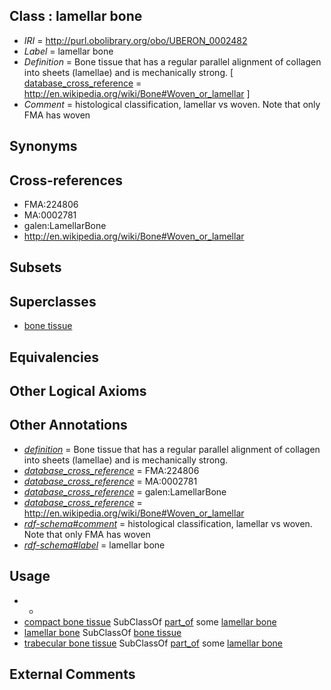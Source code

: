 
## Class : lamellar bone

 * *IRI* = http://purl.obolibrary.org/obo/UBERON_0002482
 * *Label* = lamellar bone
 * *Definition* = Bone tissue that has a regular parallel alignment of collagen into sheets (lamellae) and is mechanically strong. [ [database_cross_reference](../../ef/oboInOwl#hasDbXref.md) = http://en.wikipedia.org/wiki/Bone#Woven_or_lamellar ]
 * *Comment* = histological classification, lamellar vs woven. Note that only FMA has woven

## Synonyms


## Cross-references

 * FMA:224806
 * MA:0002781
 * galen:LamellarBone
 * http://en.wikipedia.org/wiki/Bone#Woven_or_lamellar

## Subsets


## Superclasses

 * [bone tissue](../../UBERON/81/UBERON_0002481.md)

## Equivalencies


## Other Logical Axioms


## Other Annotations

 * *[definition](../../IAO/15/IAO_0000115.md)* = Bone tissue that has a regular parallel alignment of collagen into sheets (lamellae) and is mechanically strong.
 * *[database_cross_reference](../../ef/oboInOwl#hasDbXref.md)* = FMA:224806
 * *[database_cross_reference](../../ef/oboInOwl#hasDbXref.md)* = MA:0002781
 * *[database_cross_reference](../../ef/oboInOwl#hasDbXref.md)* = galen:LamellarBone
 * *[database_cross_reference](../../ef/oboInOwl#hasDbXref.md)* = http://en.wikipedia.org/wiki/Bone#Woven_or_lamellar
 * *[rdf-schema#comment](../../nt/rdf-schema#comment.md)* = histological classification, lamellar vs woven. Note that only FMA has woven
 * *[rdf-schema#label](../../el/rdf-schema#label.md)* = lamellar bone

## Usage

 * -
 * [compact bone tissue](../../UBERON/39/UBERON_0001439.md) SubClassOf [part_of](../../BFO/50/BFO_0000050.md) some [lamellar bone](../../UBERON/82/UBERON_0002482.md)
 * [lamellar bone](../../UBERON/82/UBERON_0002482.md) SubClassOf [bone tissue](../../UBERON/81/UBERON_0002481.md)
 * [trabecular bone tissue](../../UBERON/83/UBERON_0002483.md) SubClassOf [part_of](../../BFO/50/BFO_0000050.md) some [lamellar bone](../../UBERON/82/UBERON_0002482.md)

## External Comments

